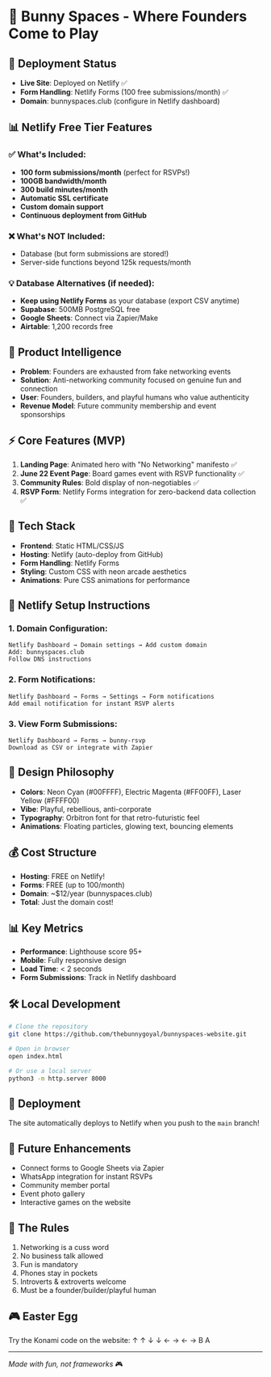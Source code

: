 # 🐰 Bunny Spaces - Where Founders Come to Play

## 🎯 Deployment Status
- **Live Site**: Deployed on Netlify ✅
- **Form Handling**: Netlify Forms (100 free submissions/month) ✅
- **Domain**: bunnyspaces.club (configure in Netlify dashboard)

## 📊 Netlify Free Tier Features
### ✅ What's Included:
- **100 form submissions/month** (perfect for RSVPs!)
- **100GB bandwidth/month**
- **300 build minutes/month**
- **Automatic SSL certificate**
- **Custom domain support**
- **Continuous deployment from GitHub**

### ❌ What's NOT Included:
- Database (but form submissions are stored!)
- Server-side functions beyond 125k requests/month

### 💡 Database Alternatives (if needed):
- **Keep using Netlify Forms** as your database (export CSV anytime)
- **Supabase**: 500MB PostgreSQL free
- **Google Sheets**: Connect via Zapier/Make
- **Airtable**: 1,200 records free

## 🧠 Product Intelligence
- **Problem**: Founders are exhausted from fake networking events
- **Solution**: Anti-networking community focused on genuine fun and connection
- **User**: Founders, builders, and playful humans who value authenticity
- **Revenue Model**: Future community membership and event sponsorships

## ⚡ Core Features (MVP)
1. **Landing Page**: Animated hero with "No Networking" manifesto ✅
2. **June 22 Event Page**: Board games event with RSVP functionality ✅
3. **Community Rules**: Bold display of non-negotiables ✅
4. **RSVP Form**: Netlify Forms integration for zero-backend data collection ✅

## 🚀 Tech Stack
- **Frontend**: Static HTML/CSS/JS
- **Hosting**: Netlify (auto-deploy from GitHub)
- **Form Handling**: Netlify Forms
- **Styling**: Custom CSS with neon arcade aesthetics
- **Animations**: Pure CSS animations for performance

## 📝 Netlify Setup Instructions

### 1. Domain Configuration:
```
Netlify Dashboard → Domain settings → Add custom domain
Add: bunnyspaces.club
Follow DNS instructions
```

### 2. Form Notifications:
```
Netlify Dashboard → Forms → Settings → Form notifications
Add email notification for instant RSVP alerts
```

### 3. View Form Submissions:
```
Netlify Dashboard → Forms → bunny-rsvp
Download as CSV or integrate with Zapier
```

## 🎨 Design Philosophy
- **Colors**: Neon Cyan (#00FFFF), Electric Magenta (#FF00FF), Laser Yellow (#FFFF00)
- **Vibe**: Playful, rebellious, anti-corporate
- **Typography**: Orbitron font for that retro-futuristic feel
- **Animations**: Floating particles, glowing text, bouncing elements

## 💰 Cost Structure
- **Hosting**: FREE on Netlify!
- **Forms**: FREE (up to 100/month)
- **Domain**: ~$12/year (bunnyspaces.club)
- **Total**: Just the domain cost!

## 📊 Key Metrics
- **Performance**: Lighthouse score 95+
- **Mobile**: Fully responsive design
- **Load Time**: < 2 seconds
- **Form Submissions**: Track in Netlify dashboard

## 🛠️ Local Development
```bash
# Clone the repository
git clone https://github.com/thebunnygoyal/bunnyspaces-website.git

# Open in browser
open index.html

# Or use a local server
python3 -m http.server 8000
```

## 🚀 Deployment
The site automatically deploys to Netlify when you push to the `main` branch!

## 📝 Future Enhancements
- Connect forms to Google Sheets via Zapier
- WhatsApp integration for instant RSVPs
- Community member portal
- Event photo gallery
- Interactive games on the website

## 🐰 The Rules
1. Networking is a cuss word
2. No business talk allowed
3. Fun is mandatory
4. Phones stay in pockets
5. Introverts & extroverts welcome
6. Must be a founder/builder/playful human

## 🎮 Easter Egg
Try the Konami code on the website: ↑ ↑ ↓ ↓ ← → ← → B A

---

*Made with fun, not frameworks* 🎮
